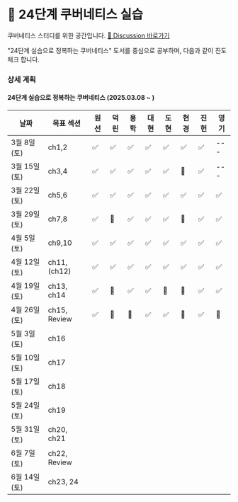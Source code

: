# 🌱 24단계 쿠버네티스 실습

쿠버네티스 스터디를 위한 공간입니다. [📒 Discussion 바로가기](https://github.com/studykuberstep24/studykuberstep24/discussions)  

"24단계 실습으로 정복하는 쿠버네티스" 도서를 중심으로 공부하며, 다음과 같이 진도체크 합니다.

### 상세 계획
    
#### 24단계 실습으로 정복하는 쿠버네티스 (2025.03.08 ~ )
| 날짜 | 목표 섹션 | 원선 | 덕린 | 용학 | 대현 | 도현 | 현경 | 진헌 | 영기 |
| --- | ------- | --- | --- | ---| ---|---- | ----| -----|-----|
| 3월 8일(토) | ch1,2 |  ✅   | ✅   | ✅   |  ✅  |  ✅   |  ✅  |  ✅  | ---  |
| 3월 15일(토) | ch3,4 |  ✅  | ✅ | ✅  | ✅ | ✅ | 🔺 | ✅ | --- |
| 3월 22일(토) | ch5,6 |  ✅   | ✅    | ✅   |  ✅    |  ✅    |  ✅    |  ✅  | ✅  |
| 3월 29일(토) | ch7,8 |   ✅  |  🔺  | ✅  |  ✅   | ✅   |  🔺   |  ✅  |  ✅  |
| 4월 5일(토) | ch9,10 | ✅  |  ✅  | ✅  |   ✅  |  ✅   |  ✅   |  ✅ |  ✅  |
| 4월 12일(토) | ch11, (ch12) | ✅| ✅ | ✅  | ✅ |✅ |✅ |✅ |✅ |
| 4월 19일(토) | ch13, ch14 |✅ | 🔺 | ✅ | ✅ | 🔺 | 🔺|  ✅ | ✅ |
| 4월 26일(토) | ch15, Review | ✅ | 🔺 | 🔺 | ✅ | ✅ | 🔺 | ✅ | 🔺 |
| 5월 3일(토) | ch16  |       |    |   |     |     |     |       |     |
| 5월 10일(토) | ch17  |       |    |   |     |     |     |       |     |
| 5월 17일(토) | ch18 |       |    |   |     |     |     |       |     |
| 5월 24일(토) | ch19 |       |    |   |     |     |     |       |     |
| 5월 31일(토) | ch20, ch21 |       |    |   |     |     |     |       |     |
| 6월 7일(토) | ch22, Review |       |    |   |     |     |     |       |     |
| 6월 14일(토) | ch23, 24 |       |    |   |     |     |     |       |     |



